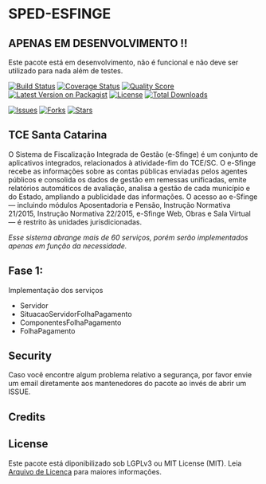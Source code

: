 # SPED-ESFINGE

## APENAS EM DESENVOLVIMENTO !!

Este pacote está em desenvolvimento, não é funcional e não deve ser utilizado para nada além de testes. 

[![Build Status][ico-travis]][link-travis]
[![Coverage Status][ico-scrutinizer]][link-scrutinizer]
[![Quality Score][ico-code-quality]][link-code-quality]
[![Latest Version on Packagist][ico-version]][link-packagist]
[![License][ico-license]][link-packagist]
[![Total Downloads][ico-downloads]][link-downloads]

[![Issues][ico-issues]][link-issues]
[![Forks][ico-forks]][link-forks]
[![Stars][ico-stars]][link-stars]


## TCE Santa Catarina

O Sistema de Fiscalização Integrada de Gestão (e-Sfinge) é um conjunto de aplicativos integrados, relacionados à atividade-fim do TCE/SC. O e-Sfinge recebe as informações sobre as contas públicas enviadas pelos agentes públicos e consolida os dados de gestão em remessas unificadas, emite relatórios automáticos de avaliação, analisa a gestão de cada município e do Estado, ampliando a publicidade das informações.
O acesso ao e-Sfinge — incluindo módulos Aposentadoria e Pensão, Instrução Normativa 21/2015, Instrução Normativa 22/2015, e-Sfinge Web, Obras e Sala Virtual — é restrito às unidades jurisdicionadas.

*Esse sistema abrange mais de 60 serviços, porém serão implementados apenas em função da necessidade.*



## Fase 1:

Implementação dos serviços 

- Servidor
- SituacaoServidorFolhaPagamento
- ComponentesFolhaPagamento
- FolhaPagamento


## Security

Caso você encontre algum problema relativo a segurança, por favor envie um email diretamente aos mantenedores do pacote ao invés de abrir um ISSUE.

## Credits

## License

Este pacote está diponibilizado sob LGPLv3 ou MIT License (MIT). Leia  [Arquivo de Licença](LICENSE.md) para maiores informações.

[ico-stars]: https://img.shields.io/github/stars/nfephp-org/sped-esfinge.svg?style=flat-square
[ico-forks]: https://img.shields.io/github/forks/nfephp-org/sped-esfinge.svg?style=flat-square
[ico-issues]: https://img.shields.io/github/issues/nfephp-org/sped-esfinge.svg?style=flat-square
[ico-travis]: https://img.shields.io/travis/nfephp-org/sped-esfinge/master.svg?style=flat-square
[ico-scrutinizer]: https://img.shields.io/scrutinizer/coverage/g/nfephp-org/sped-esfinge.svg?style=flat-square
[ico-code-quality]: https://img.shields.io/scrutinizer/g/nfephp-org/sped-esfinge.svg?style=flat-square
[ico-downloads]: https://img.shields.io/packagist/dt/nfephp-org/sped-esfinge.svg?style=flat-square
[ico-version]: https://img.shields.io/packagist/v/nfephp-org/sped-esfinge.svg?style=flat-square
[ico-license]: https://poser.pugx.org/nfephp-org/nfephp/license.svg?style=flat-square

[link-packagist]: https://packagist.org/packages/nfephp-org/sped-esfinge
[link-travis]: https://travis-ci.org/nfephp-org/sped-esfinge
[link-scrutinizer]: https://scrutinizer-ci.com/g/nfephp-org/sped-esfinge/code-structure
[link-code-quality]: https://scrutinizer-ci.com/g/nfephp-org/sped-esfinge
[link-downloads]: https://packagist.org/packages/nfephp-org/sped-esfinge
[link-author]: https://github.com/nfephp-org
[link-issues]: https://github.com/nfephp-org/sped-esfinge/issues
[link-forks]: https://github.com/nfephp-org/sped-esfinge/network
[link-stars]: https://github.com/nfephp-org/sped-esfinge/stargazers
